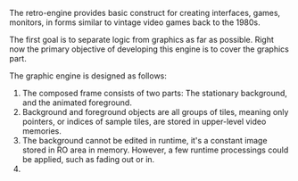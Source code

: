 The retro-engine provides basic construct for creating interfaces, games, monitors, in forms similar to vintage video games back to the 1980s.

The first goal is to separate logic from graphics as far as possible. Right now the primary objective of developing this engine is to cover the graphics part.

The graphic engine is designed as follows:

1. The composed frame consists of two parts:
The stationary background, and the animated foreground.
2. Background and foreground objects are all groups of tiles, meaning only pointers, or indices of sample tiles, are stored in upper-level video memories.
3. The background cannot be edited in runtime, it's a constant image stored in RO area in memory. However, a few runtime processings could be applied, such as fading out or in.
4. 